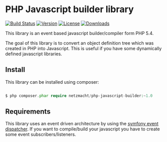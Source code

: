 PHP Javascript builder library
==============================

[![Build Status](http://img.shields.io/travis/netzmacht/php-javascript-builder/master.svg?style=flat-square)](https://travis-ci.org/netzmacht/php-javascript-builder)
[![Version](http://img.shields.io/packagist/v/netzmacht/php-javascript-builder.svg?style=flat-square)](http://packagist.com/packages/netzmacht/php-javascript-builder)
[![License](http://img.shields.io/packagist/l/netzmacht/php-javascript-builder.svg?style=flat-square)](http://packagist.com/packages/netzmacht/php-javascript-builder)
[![Downloads](http://img.shields.io/packagist/dt/netzmacht/php-javascript-builder.svg?style=flat-square)](http://packagist.com/packages/netzmacht/php-javascript-builder)

This library is an event based javascript builder/compiler form PHP 5.4.

The goal of this library is to convert an object definition tree which was created in PHP into Javascript. This is 
useful if you have some dynamically defined javascript libraries.

Install
-------

This library can be installed using composer:

```php

$ php composer.phar require netzmacht/php-javascript-builder:~1.0
```

Requirements
------------

This library uses an event driven architecture by using the 
[symfony event dispatcher](https://github.com/symfony/EventDispatcher).
If you want to compile/build your javascript you have to create some event subscribers/listeners.
